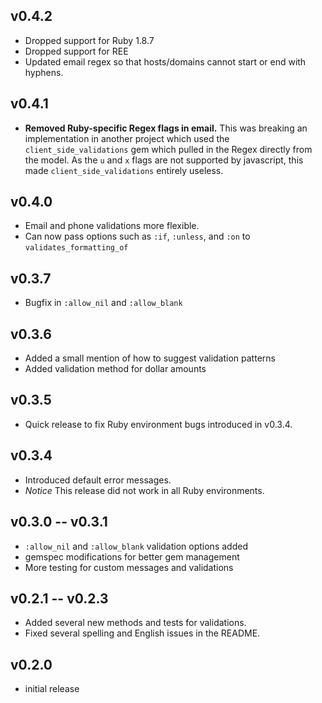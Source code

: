 ## v0.4.2
* Dropped support for Ruby 1.8.7
* Dropped support for REE
* Updated email regex so that hosts/domains cannot start or end with hyphens.

## v0.4.1
* __Removed Ruby-specific Regex flags in email.__ This was breaking an implementation in another project which used the `client_side_validations` gem which pulled in the Regex directly from the model. As the `u` and `x` flags are not supported by javascript, this made `client_side_validations` entirely useless.

## v0.4.0

* Email and phone validations more flexible.
* Can now pass options such as `:if`, `:unless`, and `:on` to `validates_formatting_of`

## v0.3.7

* Bugfix in `:allow_nil` and `:allow_blank`

## v0.3.6

* Added a small mention of how to suggest validation patterns
* Added validation method for dollar amounts

## v0.3.5

* Quick release to fix Ruby environment bugs introduced in v0.3.4.

## v0.3.4

* Introduced default error messages.
* *Notice* This release did not work in all Ruby environments.

## v0.3.0 -- v0.3.1

* `:allow_nil` and `:allow_blank` validation options added
* gemspec modifications for better gem management
* More testing for custom messages and validations

## v0.2.1 -- v0.2.3

* Added several new methods and tests for validations.
* Fixed several spelling and English issues in the README.

## v0.2.0

* initial release
